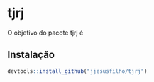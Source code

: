 
<!-- README.md is generated from README.Rmd. Please edit that file -->

# tjrj

<!-- badges: start -->

<!-- badges: end -->

O objetivo do pacote tjrj é

## Instalação

``` r
devtools::install_github("jjesusfilho/tjrj")
```
